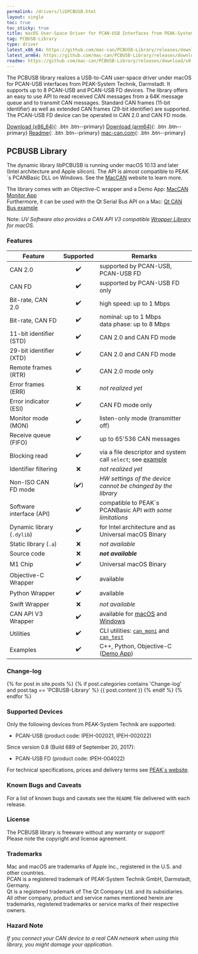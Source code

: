 ```yaml
---
permalink: /drivers/libPCBUSB.html
layout: single
toc: true
toc_sticky: true
title: macOS User-Space Driver for PCAN-USB Interfaces from PEAK-System
tag: PCBUSB-Library
type: driver
latest_x86_64: https://github.com/mac-can/PCBUSB-Library/releases/download/v0.10.1/OS_X_Library_for_PCANUSB_v0.10.1.tar.gz
latest_arm64: https://github.com/mac-can/PCBUSB-Library/releases/download/v0.10.1/macOS_Library_for_PCANUSB_v0.10.1.tar.gz
readme: https://github.com/mac-can/PCBUSB-Library/releases/download/v0.10.1/macOS_Library_for_PCANUSB_v0.10.1.readme
---
```

The PCBUSB library realizes a USB-to-CAN user-space driver under macOS for PCAN-USB interfaces from PEAK-System Technik, Darmstadt.
It supports up to 8 PCAN-USB and PCAN-USB FD devices.
The library offers an easy to use API to read received CAN messages from a 64K message queue and to transmit CAN messages.
Standard CAN frames (11-bit identifier) as well as extended CAN frames (29-bit identifier) are supported.
The PCAN-USB FD device can be operated in CAN 2.0 and CAN FD mode.

[Download (x86_64)]({{page.latest_x86_64}}){: .btn .btn--primary}
[Download (arm64)]({{page.latest_arm64}}){: .btn .btn--primary}
[Readme]({{page.readme}}){: .btn .btn--primary}
[mac-can.com](https://mac-can.com){: .btn .btn--primary}

## PCBUSB Library

The dynamic library libPCBUSB is running under macOS 10.13 and later (Intel architecture and Apple silicon).
The API is almost compatible to PEAK´s PCANBasic DLL on Windows.
See the [MacCAN](https://www.mac-can.com/) website to learn more.

The library comes with an Objective-C wrapper and a Demo App: [MacCAN Monitor App](/apps/demo/PCBUSB-Monitor.html) \
Furthermore, it can be used with the Qt Serial Bus API on a Mac: [Qt CAN Bus example](https://doc.qt.io/qt-5/qtserialbus-can-example.html)

Note: _UV&nbsp;Software also provides a CAN&nbsp;API&nbsp;V3 compatible [Wrapper Library](/wrapper/PCANBasic/) for macOS._

### Features

| Feature | Supported | Remarks |
| ------- |:---------:| ------- |
| CAN 2.0 | :heavy_check_mark: | supported by PCAN-USB, PCAN-USB FD |
| CAN FD | :heavy_check_mark: | supported by PCAN-USB FD only |
| Bit-rate, CAN 2.0 | :heavy_check_mark: | high speed: up to 1 Mbps |
| Bit-rate, CAN FD | :heavy_check_mark: | nominal: up to 1 Mbps <br/> data phase: up to 8 Mbps |
| 11-bit identifier (STD) | :heavy_check_mark: | CAN 2.0 and CAN FD mode |
| 29-bit identifier (XTD) | :heavy_check_mark: | CAN 2.0 and CAN FD mode |
| Remote frames (RTR) | :heavy_check_mark: | CAN 2.0 mode only |
| Error frames (ERR) | :x: | _not realized yet_ |
| Error indicator (ESI) | :heavy_check_mark: | CAN FD mode only |
| Monitor mode (MON) | :heavy_check_mark: | listen-only mode (transmitter off) |
| Receive queue (FIFO) | :heavy_check_mark: | up to 65'536 CAN messages |
| Blocking read | :heavy_check_mark: | via a file descriptor and system call `select`; see [example](https://gist.github.com/mac-can/8fea17c5e8398478a2e065dd37fe5f6f) |
| Identifier filtering | :x: | _not realized yet_ |
| Non-ISO CAN FD mode | (:heavy_check_mark:) | _HW settings of the device cannot be changed by the library_ |
| Software interface (API) | :heavy_check_mark: | compatible to PEAK´s PCANBasic API _with some limitations_ |
| Dynamic library (`.dylib`) | :heavy_check_mark: | for Intel architecture and as Universal macOS Binary |
| Static library (`.a`) | :x: | _not available_ |
| Source code | :x: | **_not available_** |
| M1 Chip | :heavy_check_mark: | Universal macOS Binary |
| Objective-C Wrapper | :heavy_check_mark: | available |
| Python Wrapper | :heavy_check_mark: | available |
| Swift Wrapper | :x: | _not available_ |
| CAN&nbsp;API&nbsp;V3 Wrapper | :heavy_check_mark: | available for [macOS](/wrapper/PCANBasic/) and [Windows](/wrapper/windows/PCANBasic/) |
| Utilities | :heavy_check_mark: | CLI utilities: [`can_moni`](https://www.uv-software.de/dokuwiki/doku.php?id=uvs:programs:can_moni_mac) and [`can_test`](https://www.uv-software.de/dokuwiki/doku.php?id=uvs:programs:can_moni_mac) |
| Examples | :heavy_check_mark: | C++, Python, Objective-C ([Demo App](https://github.com/mac-can/PCBUSB-Monitor)) |

### Change-log

{% for post in site.posts %}
{% if post.categories contains 'Change-log' and post.tag == 'PCBUSB-Library' %}
{{ post.content }}
{% endif %}
{% endfor %}

### Supported Devices

Only the following devices from PEAK-System Technik are supported:
- PCAN-USB (product code: IPEH-002021, IPEH-002022)

Since version 0.8 (Build 689 of September 20, 2017):
- PCAN-USB FD (product code: IPEH-004022)

For technical specifications, prices and delivery terms see [PEAK´s website](https://www.peak-system.com/Product-Overview.333.0.html).

### Known Bugs and Caveats

For a list of known bugs and caveats see the `README` file delivered with each release.

### License

The PCBUSB library is freeware without any warranty or support! \
Please note the copyright and license agreement.

### Trademarks

Mac and macOS are trademarks of Apple Inc., registered in the U.S. and other countries. \
PCAN is a registered trademark of PEAK-System Technik GmbH, Darmstadt, Germany. \
Qt is a registered trademark of The Qt Company Ltd. and its subsidiaries. \
All other company, product and service names mentioned herein are trademarks, registered trademarks or service marks of their respective owners.

### Hazard Note

_If you connect your CAN device to a real CAN network when using this library, you might damage your application._
